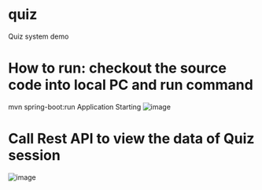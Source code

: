 # quiz
Quiz system demo

# How to run: checkout the source code into local PC and run command
mvn spring-boot:run
Application Starting
![image](https://github.com/dotrunghieu2003/quiz/assets/22995357/4a8c82ff-0727-4d09-bd5a-350ddc9b9b89)


# Call Rest API to view the data of Quiz session 
![image](https://github.com/dotrunghieu2003/quiz/assets/22995357/b091371b-a403-444a-af00-779e4aaa9036)


